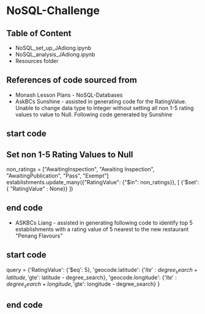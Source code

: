 # NoSQL-Challenge

## Table of Content
- NoSQL_set_up_JAdiong.ipynb
- NoSQL_analysis_JAdiong.ipynb
- Resources folder

## References of code sourced from
- Monash Lesson Plans - NoSQL-Databases
- AskBCs Sunshine - assisted in generating code for the RatingValue. Unable to change data type to Integer without setting all non 1-5 rating values to value to Null. Following code generated by Sunshine

## start code
## Set non 1-5 Rating Values to Null
non_ratings = ["AwaitingInspection", "Awaiting Inspection", "AwaitingPublication", "Pass", "Exempt"]
establishments.update_many({"RatingValue": {"$in": non_ratings}}, [ {'$set':{ "RatingValue" : None}} ])

## end code 

- ASKBCs Liang - assisted in generating following code to identify top 5 establishments with a rating value of 5 nearest to the new restaurant "Penang Flavours"

## start code
query = {'RatingValue': {'$eq': 5},
        'geocode.latitude': {'$lte': degree_search + latitude, '$gte': latitude - degree_search},
        'geocode.longitude': {'$lte': degree_search + longitude, '$gte': longitude - degree_search}
        }
## end code
